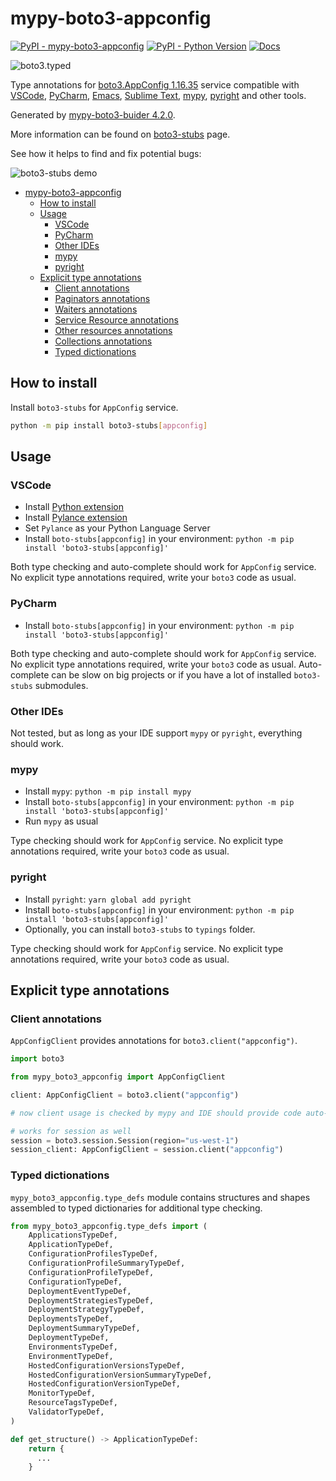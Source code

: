 # mypy-boto3-appconfig

[![PyPI - mypy-boto3-appconfig](https://img.shields.io/pypi/v/mypy-boto3-appconfig.svg?color=blue)](https://pypi.org/project/mypy-boto3-appconfig)
[![PyPI - Python Version](https://img.shields.io/pypi/pyversions/mypy-boto3-appconfig.svg?color=blue)](https://pypi.org/project/mypy-boto3-appconfig)
[![Docs](https://img.shields.io/readthedocs/mypy-boto3-builder.svg?color=blue)](https://mypy-boto3-builder.readthedocs.io/)

![boto3.typed](https://github.com/vemel/mypy_boto3_builder/raw/master/logo.png)

Type annotations for
[boto3.AppConfig 1.16.35](https://boto3.amazonaws.com/v1/documentation/api/1.16.35/reference/services/appconfig.html#AppConfig) service
compatible with
[VSCode](https://code.visualstudio.com/),
[PyCharm](https://www.jetbrains.com/pycharm/),
[Emacs](https://www.gnu.org/software/emacs/),
[Sublime Text](https://www.sublimetext.com/),
[mypy](https://github.com/python/mypy),
[pyright](https://github.com/microsoft/pyright)
and other tools.

Generated by [mypy-boto3-buider 4.2.0](https://github.com/vemel/mypy_boto3_builder).

More information can be found on [boto3-stubs](https://pypi.org/project/boto3-stubs/) page.

See how it helps to find and fix potential bugs:

![boto3-stubs demo](https://github.com/vemel/mypy_boto3_builder/raw/master/demo.gif)

- [mypy-boto3-appconfig](#mypy-boto3-appconfig)
  - [How to install](#how-to-install)
  - [Usage](#usage)
    - [VSCode](#vscode)
    - [PyCharm](#pycharm)
    - [Other IDEs](#other-ides)
    - [mypy](#mypy)
    - [pyright](#pyright)
  - [Explicit type annotations](#explicit-type-annotations)
    - [Client annotations](#client-annotations)
    - [Paginators annotations](#paginators-annotations)
    - [Waiters annotations](#waiters-annotations)
    - [Service Resource annotations](#service-resource-annotations)
    - [Other resources annotations](#other-resources-annotations)
    - [Collections annotations](#collections-annotations)
    - [Typed dictionations](#typed-dictionations)

## How to install

Install `boto3-stubs` for `AppConfig` service.

```bash
python -m pip install boto3-stubs[appconfig]
```

## Usage

### VSCode

- Install [Python extension](https://marketplace.visualstudio.com/items?itemName=ms-python.python)
- Install [Pylance extension](https://marketplace.visualstudio.com/items?itemName=ms-python.vscode-pylance)
- Set `Pylance` as your Python Language Server
- Install `boto-stubs[appconfig]` in your environment: `python -m pip install 'boto3-stubs[appconfig]'`

Both type checking and auto-complete should work for `AppConfig` service.
No explicit type annotations required, write your `boto3` code as usual.

### PyCharm

- Install `boto-stubs[appconfig]` in your environment: `python -m pip install 'boto3-stubs[appconfig]'`

Both type checking and auto-complete should work for `AppConfig` service.
No explicit type annotations required, write your `boto3` code as usual.
Auto-complete can be slow on big projects or if you have a lot of installed `boto3-stubs` submodules.

### Other IDEs

Not tested, but as long as your IDE support `mypy` or `pyright`, everything should work.

### mypy

- Install `mypy`: `python -m pip install mypy`
- Install `boto-stubs[appconfig]` in your environment: `python -m pip install 'boto3-stubs[appconfig]'`
- Run `mypy` as usual

Type checking should work for `AppConfig` service.
No explicit type annotations required, write your `boto3` code as usual.

### pyright

- Install `pyright`: `yarn global add pyright`
- Install `boto-stubs[appconfig]` in your environment: `python -m pip install 'boto3-stubs[appconfig]'`
- Optionally, you can install `boto3-stubs` to `typings` folder.

Type checking should work for `AppConfig` service.
No explicit type annotations required, write your `boto3` code as usual.

## Explicit type annotations

### Client annotations

`AppConfigClient` provides annotations for `boto3.client("appconfig")`.

```python
import boto3

from mypy_boto3_appconfig import AppConfigClient

client: AppConfigClient = boto3.client("appconfig")

# now client usage is checked by mypy and IDE should provide code auto-complete

# works for session as well
session = boto3.session.Session(region="us-west-1")
session_client: AppConfigClient = session.client("appconfig")
```








### Typed dictionations

`mypy_boto3_appconfig.type_defs` module contains structures and shapes assembled
to typed dictionaries for additional type checking.

```python
from mypy_boto3_appconfig.type_defs import (
    ApplicationsTypeDef,
    ApplicationTypeDef,
    ConfigurationProfilesTypeDef,
    ConfigurationProfileSummaryTypeDef,
    ConfigurationProfileTypeDef,
    ConfigurationTypeDef,
    DeploymentEventTypeDef,
    DeploymentStrategiesTypeDef,
    DeploymentStrategyTypeDef,
    DeploymentsTypeDef,
    DeploymentSummaryTypeDef,
    DeploymentTypeDef,
    EnvironmentsTypeDef,
    EnvironmentTypeDef,
    HostedConfigurationVersionsTypeDef,
    HostedConfigurationVersionSummaryTypeDef,
    HostedConfigurationVersionTypeDef,
    MonitorTypeDef,
    ResourceTagsTypeDef,
    ValidatorTypeDef,
)

def get_structure() -> ApplicationTypeDef:
    return {
      ...
    }
```
